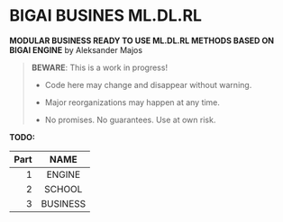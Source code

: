 # BIGAI BUSINES ML.DL.RL

**MODULAR BUSINESS READY TO USE ML.DL.RL METHODS BASED ON BIGAI ENGINE** by Aleksander Majos

> **BEWARE**: This is a work in progress!
>
> * Code here may change and disappear without warning.
>
> * Major reorganizations may happen at any time.
>
> * No promises. No guarantees. Use at own risk.

**TODO:**

Part|   NAME   
---:|:--------:
1|  ENGINE  |1
2|  SCHOOL  |2
3| BUSINESS |3
